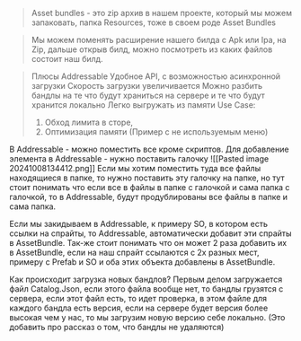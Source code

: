 > Asset bundles - это zip архив в нашем проекте, который мы можем запаковать, папка Resources, тоже в своем роде Asset Bundles

> Мы можем поменять расширение нашего билда с Apk или Ipa, на Zip, дальше открыв билд, можно посмотреть из каких файлов состоит наш билд.

> Плюсы Addressable
> Удобное API, с возможностью асинхронной загрузки
> Скорость загрузки увеличивается
> Можно разбить бандлы на те что будут храниться на сервере и те что будут хранится локально
> Легко выгружать из памяти
> Use Case:
> 1) Обход лимита в сторе, 
> 2) Оптимизация памяти (Пример с не используемым меню)
> 

В Addressable - можно поместить все кроме скриптов.
Для добавление элемента в Addressable - нужно поставить галочку 
![[Pasted image 20241008134412.png]]
Если мы хотим поместить туда все файлы находящиеся в папке, то нужно поставить эту галочку на папке, но тут стоит понимать что если все в файлы в папке с галочкой и сама папка с галочкой, то в Addressable, будут продублированы все файлы в папке и сама папка. 

Если мы закидываем в Addressable, к примеру SO, в котором есть ссылки на спрайты, то Addressable, автоматически добавит эти спрайты в AssetBundle.
Так-же стоит понимать что он может 2 раза добавить их в AssetBundle, если на наш спрайт ссылаются с 2х разных мест, примеру с Prefab и SO и оба этих объекта добавлены в AssetBundle.


Как происходит загрузка новых бандлов?
Первым делом загружается файл Catalog.Json, если этого файла вообще нет, то бандлы грузятся с сервера, если этот файл есть, то идет проверка, в этом файле для каждого бандла есть версия, если на сервере будет версия более высокая чем у нас, то мы загрузим новую версию себе локально. (Это добавить про рассказ о том, что бандлы не удаляются)



